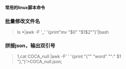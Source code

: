#### 常用的linux脚本命令

### 批量修改文件名
>ls *|awk -F '_' '{print"mv "$0" "$1$2""}'|bash      


### 拼接json，输出双引号
>1,cat COCA_null |awk -F' ' '{print "{\""   "word" "\":" $1 "},"}'>COCA_null.json;      